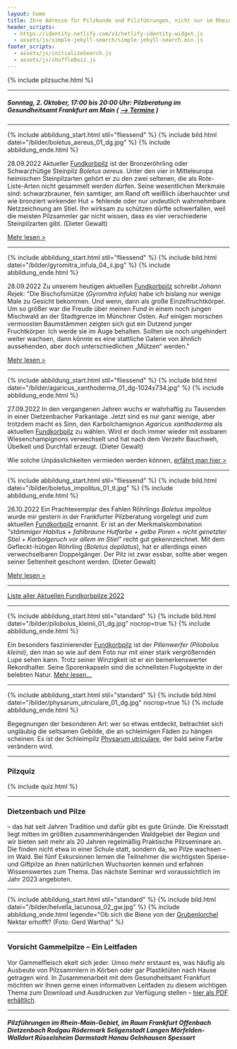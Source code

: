 ```yaml
---
layout: home
title: Ihre Adresse für Pilzkunde und Pilzführungen, nicht nur im Rhein-Main-Gebiet
header_scripts:
  - https://identity.netlify.com/v1/netlify-identity-widget.js
  - assets/js/simple-jekyll-search/simple-jekyll-search.min.js
footer_scripts:
  - assets/js/initializeSearch.js
  - assets/js/shuffleQuiz.js
---
```

{% include pilzsuche.html %}

- - -

##### Sonntag, 2. Oktober, 17:00 bis 20:00 Uhr: Pilzberatung im Gesundheitsamt Frankfurt am Main ( [\--> Termine](/Termine) )

- - -

{% include abbildung_start.html stil="fliessend" %}
{% include bild.html datei="/bilder/boletus_aereus_01_dg.jpg" %}
{% include abbildung_ende.html %}

28.09.2022 Aktueller [Fundkorbpilz](AA "Glossar-") ist der Bronzeröhrling oder Schwarzhütige Steinpilz *Boletus aereus*. Unter den vier in Mitteleuropa heimischen Steinpilzarten gehört er zu den zwei seltenen, die als Rote-Liste-Arten nicht gesammelt werden dürfen. Seine wesentlichen Merkmale sind: schwarzbrauner, fein samtiger, am Rand oft weißlich überhauchter und wie bronziert wirkender Hut + fehlende oder nur undeutlich wahrnehmbare Netzzeichnung am Stiel. Ihn wirksam zu schützen dürfte schwerfallen, weil die meisten Pilzsammler gar nicht wissen, dass es vier verschiedene Steinpilzarten gibt. (Dieter Gewalt)

[Mehr lesen >](/pilze/boletus-aereus-bronzeröhrling-schwarzhütiger-steinpilz)

<div style="clear:  both"></div>

- - -

{% include abbildung_start.html stil="fliessend" %}
{% include bild.html datei="/bilder/gyromitra_infula_04_ii.jpg" %}
{% include abbildung_ende.html %}

28.09.2022 Zu unserem heutigen aktuellen [Fundkorbpilz](AA "Glossar-") schreibt *Johann Rejek:* "Die Bischofsmütze (*Gyromitra infula*) habe ich bislang nur wenige Male zu Gesicht bekommen. Und wenn, dann als große Einzelfruchtkörper. Um so größer war die Freude über meinen Fund in einem noch jungen Mischwald an der Stadtgrenze im Münchner Osten. Auf einigen morschen vermoosten Baumstämmen zeigten sich gut ein Dutzend junger Fruchtkörper. Ich werde sie im Auge behalten. Sollten sie noch ungehindert weiter wachsen, dann könnte es eine stattliche Galerie von ähnlich aussehenden, aber doch unterschiedlichen „Mützen“ werden."

[Mehr lesen >](/pilze/gyromitra-infula-bischofsmütze)

<div style="clear:  both"></div>

- - -

{% include abbildung_start.html stil="fliessend" %}
{% include bild.html datei="/bilder/agaricus_xanthoderma_01_dg-1024x734.jpg" %}
{% include abbildung_ende.html %}

27.09.2022 In den vergangenen Jahren wuchs er wahrhaftig zu Tausenden in einer Dietzenbacher Parkanlage. Jetzt sind es nur ganz wenige, aber trotzdem macht es Sinn, den Karbolchamignon *Agaricus xanthoderma* als aktuellen [Fundkorbpilz](AA "Glossar-") zu wählen. Wird er doch immer wieder mit essbaren Wiesenchampignons verwechselt und hat nach dem Verzehr Bauchweh, Übelkeit und Durchfall erzeugt. (Dieter Gewalt)

Wie solche Unpässlichkeiten vermieden werden können, [erfährt man hier >](/pilze/agaricus-xanthoderma-karbolchampignon)

<div style="clear:  both"></div>

- - -

{% include abbildung_start.html stil="fliessend" %}
{% include bild.html datei="/bilder/boletus_impolitus_01_tl.jpg" %}
{% include abbildung_ende.html %}

26.10.2022 Ein Prachtexemplar des Fahlen Röhrlings *Boletus impolitus* wurde mir gestern in der Frankfurter Pilzberatung vorgelegt und zum aktuellen [Fundkorbpilz](AA "Glossar-") ernannt. Er ist an der Merkmalskombination *"stämmiger Habitus + fahlbraune Hutfarbe + gelbe Poren + nicht genetzter Stiel + Karbolgeruch vor allem im Stiel"* recht gut gekennzeichnet. Mit dem Gefleckt-hütigen Röhrling (*Boletus depilatus*), hat er allerdings einen verwechselbaren Doppelgänger. Der Pilz ist zwar essbar, sollte aber wegen seiner Seltenheit geschont werden. (Dieter Gewalt)

[Mehr lesen >](/pilze/boletus-impolitus-fahler-röhrling)

<div style="clear:  both"></div>

- - -

[Liste aller Aktuellen Fundkorbpilze 2022](/artikel/liste-aller-aktuellen-fundkorbpilze-2022.html)

- - -

{% include abbildung_start.html stil="standard" %}
{% include bild.html datei="/bilder/pilobolus_kleinii_01_dg.jpg" nocrop=true %}
{% include abbildung_ende.html %}

Ein besonders faszinierender [Fundkorbpilz](AA "Glossar-") ist der *Pillenwerfer (Pilobolus kleinii)*, den man so wie auf dem Foto nur mit einer stark vergrößernden Lupe sehen kann. Trotz seiner Winzigkeit ist er ein bemerkenswerter Rekordhalter. Seine Sporenkapseln sind die schnellsten Flugobjekte in der belebten Natur. [Mehr lesen...](/pilze/pilobolus-kleinii-pillenwerfer)

- - -

{% include abbildung_start.html stil="standard" %}
{% include bild.html datei="/bilder/physarum_utriculare_01_dg.jpg" nocrop=true %}
{% include abbildung_ende.html %}

Begegnungen der besonderen Art: wer so etwas entdeckt, betrachtet sich ungläubig die seltsamen Gebilde, die an schleimigen Fäden zu hängen scheinen. Es ist der Schleimpilz [Physarum utriculare](/pilze/physarum-utriculare-fadenfruchtschleimpilz), der bald seine Farbe verändern wird.

- - -

### Pilzquiz

{% include quiz.html %}

- - -

### Dietzenbach und Pilze

– das hat seit Jahren Tradition und dafür gibt es gute Gründe. Die Kreisstadt liegt mitten im größten zusammenhängenden Waldgebiet der Region und wir bieten seit mehr als 20 Jahren regelmäßig Praktische Pilzseminare an. Die finden nicht etwa in einer Schule statt, sondern da, wo Pilze wachsen – im Wald. Bei fünf Exkursionen lernen die Teilnehmer die wichtigsten Speise- und Giftpilze an ihren natürlichen Wuchsorten kennen und erfahren Wissenswertes zum Thema. Das nächste Seminar wrd voraussichtlich im Jahr 2023 angeboten.  

- - -

{% include abbildung_start.html stil="standard" %}
{% include bild.html datei="/bilder/helvella_lacunosa_02_gw.jpg" %}
{% include abbildung_ende.html legende="Ob sich die Biene von der <a href='/pilze/helvella-lacunosa-grubenlorchel'>Grubenlorchel</a> Nektar erhofft?  (Foto: Gerd Wartha)" %}

- - -

### Vorsicht Gammelpilze – Ein Leitfaden

Vor Gammelfleisch ekelt sich jeder. Umso mehr erstaunt es, was häufig als Ausbeute von Pilzsammlern in Körben oder gar Plastiktüten nach Hause getragen wird. In Zusammenarbeit mit dem Gesundheitsamt Frankfurt möchten wir Ihnen gerne einen informativen Leitfaden zu diesem wichtigen Thema zum Download und Ausdrucken zur Verfügung stellen – [hier als PDF erhältlich](/assets/docs/Fundkorb.de-Gammelpilze.pdf).

- - -

##### Pilzführungen im Rhein-Main-Gebiet, im Raum Frankfurt Offenbach Dietzenbach Rodgau Rödermark Seligenstadt Langen Mörfelden-Walldort Rüsselsheim Darmstadt Hanau Gelnhausen Spessart
